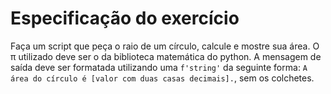 # Especificação do exercício

Faça um script que peça o raio de um círculo, calcule e mostre sua área.
O π utilizado deve ser o da biblioteca matemática do python.
A mensagem de saída deve ser formatada utilizando uma `f'string'` da seguinte forma: `A área do círculo é [valor com duas casas decimais].`, sem os colchetes.
